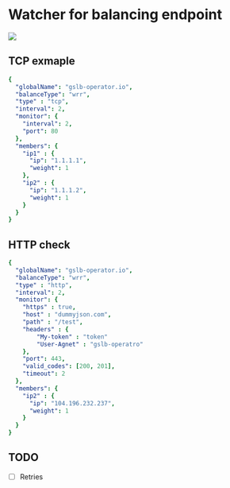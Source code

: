 # Watcher for balancing endpoint

![](https://www.draw.io/?lightbox=1&edit=_blank#Uhttps%3A%2F%2Fraw.githubusercontent.com%2Fvaishutin%2Fgslb-operator%2Fmain%2Fdocs%2Fwatcher%2Fstruct.drawio.png)

## TCP exmaple 

```Yaml
{
  "globalName": "gslb-operator.io",
  "balanceType": "wrr",
  "type" : "tcp",
  "interval": 2,
  "monitor": {
    "interval": 2,
    "port": 80
  },
  "members": {
    "ip1" : {
      "ip": "1.1.1.1",
      "weight": 1
    },
    "ip2" : {
      "ip": "1.1.1.2",
      "weight": 1
    }
  }
}
```

## HTTP check

```YAML
{
  "globalName": "gslb-operator.io",
  "balanceType": "wrr",
  "type" : "http",
  "interval": 2,
  "monitor": {
    "https" : true,
    "host" : "dummyjson.com",
    "path" : "/test",
    "headers" : {
        "My-token" : "token"
        "User-Agnet" : "gslb-operatro"
    },
    "port": 443,
    "valid_codes": [200, 201],
    "timeout": 2
  },
  "members": {
    "ip2" : {
      "ip": "104.196.232.237",
      "weight": 1
    }
  }
}
```

## TODO
- [ ] Retries